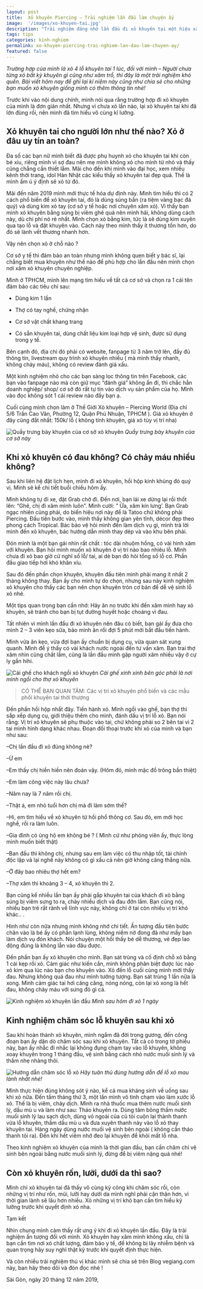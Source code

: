 ```yaml
---
layout: post
title:  Xỏ khuyên Piercing – Trải nghiệm lần đầu làm chuyện ấy
image:  '/images/xo-khuyen-tai.jpg'
description: "Trải nghiệm đáng nhớ lần đầu đi xỏ khuyên tại một hiệu xăm xỏ piercing. Bạn có thể tham khảo địa chỉ, cách thức thực hiện cũng như cách vệ sinh chăm sóc lỗ xỏ"
tags: tips
categories: kinh-nghiem
permalink: xo-khuyen-piercing-trai-nghiem-lan-dau-lam-chuyen-ay/
featured: false
---
```

_Trường hợp của mình là xỏ 4 lỗ khuyên tai 1 lúc, đối với mình – Người chưa từng xỏ bất kỳ khuyên gì cũng như xăm trổ, thì đây là một trải nghiệm khó quên. Bài viết hôm nay để ghi lại kỉ niệm này cũng như chia sẻ cho những bạn muốn xỏ khuyên giống mình có thêm thông tin nhé!_

Trước khi vào nội dung chính, mình nói qua rằng trường hợp đi xỏ khuyên của mình là đơn giản nhất. Nhưng vì chưa xỏ lần nào, lại xỏ khuyên tai khi đã lớn đùng rồi, nên mình đã tìm hiểu vô cùng kĩ lưỡng.

## Xỏ khuyên tai cho người lớn như thế nào? Xỏ ở đâu uy tín an toàn?

Đa số các bạn nữ mình biết đã được phụ huynh xỏ cho khuyên tai khi còn bé xíu, riêng mình vì sợ đau nên mẹ mình không xỏ cho mình từ nhỏ và thấy cũng chẳng cần thiết lắm. Mãi cho đến khi mình vào đại học, xem nhiều kênh thời trang, idol Hàn Nhật các kiểu thấy xỏ khuyên tai đẹp quá. Thế là mình ấm ủ ý định sẽ xỏ từ đó.

Mãi đến năm 2019 mình mới thực tế hóa dự định này. Mình tìm hiểu thì có 2 cách phổ biến để xỏ khuyên tai, đó là dùng súng bắn (ra tiệm vàng bạc đá quý) và dùng kim xỏ tay (cơ sở y tế hoặc nơi chuyên xăm xỏ). Vì thấy bạn mình xỏ khuyên bằng súng bị viêm ghê quá nên mình hãi, không dùng cách này, dù chi phí nó rẻ nhất. Mình chọn xỏ bằng kim, tức là sẽ dùng kim xuyên qua tạo lỗ và đặt khuyên vào.  Cách này theo mình thấy ít thương tổn hơn, do đó sẽ lành vết thương nhanh hơn.

Vậy nên chọn xỏ ở chỗ nào ?

Cơ sở y tế thì đảm bảo an toàn nhưng mình không quen biết y bác sĩ, lại chẳng biết mua khuyên như thế nào để phù hợp cho lần đầu nên mình chọn nơi xăm xỏ khuyên chuyên nghiệp.

Mình ở TPHCM, mình lên mạng tìm hiểu về tất cả cơ sở và chọn ra 1 cái tên đảm bảo các tiêu chí sau:

-	Dùng kim 1 lần

-	Thợ có tay nghề, chứng nhận

-	Cơ sở vật chất khang trang

-	Có sẵn khuyên tai, dùng chất liệu kim loại hợp vệ sinh, được sử dụng trong y tế.

Bên cạnh đó, địa chỉ đó phải có website, fanpage từ 3 năm trở lên,  đầy đủ thông tin, livestream quy trình xỏ khuyên nhiều ( mà mình thấy nhanh, không chảy máu), không có review đánh giá xấu. 

Một kinh nghiệm nhỏ cho các bạn sàng lọc thông tin trên Facebook, các bạn vào fanpage nào mà còn giữ mục “đánh giá” không ẩn đi, thì chắc hẳn doanh nghiệp/ shop/ cơ sở đó rất tự tin vào dịch vụ sản phẩm của họ. Mình vào đọc không sót 1 cái review nào đấy bạn ạ.

Cuối cùng mình chọn làm ở Thế Giới Xỏ khuyên – Piercing World (Địa chỉ 5/6 Trần Cao Vân, Phường 12, Quận Phú Nhuận, TPHCM ). Giá xỏ khuyên ở đây cũng đắt nhất: 150k/ lỗ ( không tính khuyên, giá xỏ tùy vị trí nha)

![Quầy trưng bày khuyên của cơ sở xỏ khuyên](/images/dia-chi-xo-khuyen-tai-Tphcm.jpg)
_Quầy trưng bày khuyên của cơ sở này_

## Khi xỏ khuyên có đau không? Có chảy máu nhiều không?

Sau khi liên hệ đặt lịch hẹn, mình đi xỏ khuyên, hồi hộp kinh khủng đó quý vị. Mình sẽ kể chi tiết buổi chiều hôm ấy.

Mình không tự đi xe, đặt Grab chở đi. Đến nơi, bạn lái xe dừng lại rồi thốt lên: “Ghê, chị đi xăm mình luôn”. Mình cười: ” Ừa, xăm kín lưng’. Bạn Grab ngạc nhiên cũng phải, do biển hiệu nơi này để là Tatoo chứ không phải Piercing. Đầu tiên bước vào, mình thấy không gian yên tĩnh, décor đẹp theo phong cách Tropical. Bác bảo vệ hỏi mình đến làm dịch vụ gì, mình trả lời mình đến xỏ khuyên, bác hướng dẫn mình thay dép và vào khu bên phải.

Đón mình là một bạn gái nhìn rất chất : tóc dài nhuộm hồng, có vài hình xăm với khuyên. Bạn hỏi mình muốn xỏ khuyên ở vị trí nào bao nhiêu lỗ. Mình chưa đi xỏ bao giờ cứ nghĩ số lỗ/ tai, ai dè bạn đó hỏi tổng số lỗ cơ. Phần đầu giao tiếp hơi khó khăn xíu.

Sau đó đến phần chọn khuyên, khuyên đầu tiên mình phải mang ít nhất 2 tháng không thay. Bạn ấy cho mình tự do chọn, nhưng sau này kinh nghiệm xỏ khuyên cho thấy các bạn nên chọn khuyên tròn cơ bản để dễ vệ sinh lỗ xỏ nhé.

Một tips quan trọng bạn cần nhớ: Hãy ăn no trước khi đến xăm mình hay xỏ khuyên, sẽ tránh cho bạn bị tụt đường huyết hoặc choáng vì đau.

Tất nhiên vì mình lần đầu đi xỏ khuyên nên đâu có biết, bạn gái ấy đưa cho mình 2 – 3 viên kẹo sữa, bảo mình ăn rồi đợi 5 phút mới bắt đầu tiến hành.

Mình vừa ăn kẹo, vừa đợi bạn ấy chuẩn bị dụng cụ, vừa quan sát xung quanh. Mình để ý thấy có vài khách nước ngoài đến tư vấn xăm. Bạn trai thợ xăm nhìn cũng chất lắm, cũng là lần đầu mình gặp người xăm nhiều vậy ở cự ly gần hihi.

![Cái ghế cho khách ngồi xỏ khuyên](/images/noi-xo-khuyen-an-toan-tai-tphcm.jpg)
_Cái ghế xinh xinh bên góc phải là nơi mình ngồi cho thợ xỏ khuyên_

> CÓ THỂ BẠN QUAN TÂM: Các vị trí xỏ khuyên phổ biến và các mẫu phối khuyên tai thời thượng

Đến phần hồi hộp nhất đây. Tiến hành xỏ. Mình ngồi vào ghế, bạn thợ thì sắp xếp dụng cụ, giới thiệu thêm cho mình, đánh dấu vị trí lỗ xỏ. Bạn nói rằng: Vị trí xỏ khuyên sẽ phụ thuộc vào tai, chứ không phải so 2 bên tai vì 2 tai mình hình dạng khác nhau. Đoạn đối thoại trước khi xỏ của mình và bạn như sau:

–Chị lần đầu đi xỏ đúng không nè?

–Ừ em

–Em thấy chị hiền hiền nên đoán vậy. (Hôm đó, mình mặc đồ trông bần thiệt)

–Em làm công việc này lâu chưa?

–Năm nay là 7 năm rồi chị.

–Thật á, em nhỏ tuổi hơn chị mà đi làm sớm thế?

–Hì, em tìm hiểu về xỏ khuyên từ hồi phổ thông cơ. Sau đó, em mới học nghề, rồi ra làm luôn.

–Gia đình có ủng hộ em không bé ? ( Mình cứ như phóng viên ấy, thực lòng mình muốn biết thật)

–Ban đầu thì không chị, nhưng sau em làm việc có thu nhập tốt, tài chính độc lập vả lại nghề này không có gì xấu cả nên giờ không căng thẳng nữa.

–Ở đây bao nhiêu thợ hết em?

–Thợ xăm thì khoảng 3 – 4, xỏ khuyên thì 2.

Bạn cũng kể nhiều lần bạn ấy phải gắp khuyên tai của khách đi xỏ bằng súng bị viêm sưng to ra, chảy nhiều dịch và đau đớn lắm. Bạn cũng nói, nhiều bạn trẻ rất rành về lĩnh vực này, không chỉ ở tai còn nhiều vị trí khó khác.. .

Hình như còn nữa nhưng mình không nhớ chi tiết. Ấn tượng đầu tiên bước chân vào là bé ấy có phần lạnh lùng, không niềm nở đong đả như mấy bạn làm dịch vụ đón khách. Nói chuyện một hồi thấy bé dễ thương, vẻ đẹp lao động đúng là không lẫn vào đâu được.

Đến phần bạn ấy xỏ khuyên cho mình. Bạn sát trùng và cố định chỗ xỏ bằng 1 cái kẹp rồi xỏ. Cảm giác như kiến cắn, mình không phân biệt được lúc nào xỏ kim qua lúc nào bạn cho khuyên vào. Xỏ đến lỗ cuối cùng mình mới thấy đau. Nhưng không quá đau như mình tưởng tượng. Bạn sát trùng 1 lần nữa là xong. Mình cảm giác tai hơi căng căng, nóng nóng, còn lại xỏ xong là hết đau, không chảy máu với sưng đỏ gì cả.

![Kinh nghiệm xỏ khuyên lần đầu](/images/xo-khuyen-piercing-vegiang.com.jpg)
_Mình sau hôm đi xỏ 1 ngày_

## Kinh nghiệm chăm sóc lỗ khuyên sau khi xỏ

Sau khi hoàn thành xỏ khuyên, mình ngắm đã đời trong gương, đến công đoạn bạn ấy dặn dò chăm sóc sau khi xỏ khuyên. Tất cả có trong tờ phiếu này, bạn ấy nhắc đi nhắc lại không đụng chạm tay vào lỗ khuyên, không xoay khuyên trong 1 tháng đầu, vệ sinh bằng cách nhỏ nước muối sinh lý và thấm nhẹ nhàng thôi.

![Hướng dẫn chăm sóc lỗ xỏ](/images/huong-dan-cham-soc-lo-xo-khuyen.jpg)
_Hãy tuân thủ đúng hướng dẫn để lỗ xỏ mau lành nhất nhé!_

Mình thực hiện đúng không sót ý nào, kể cả mua kháng sinh về uống sau khi xỏ nữa. Đến tầm tháng thứ 3, một lần mình vô tình chạm vào làm xước lỗ xỏ. Thế là bị viêm, chảy dịch. Mình ra nhà thuốc mua thêm nước muối sinh lý, dầu mù u và làm như sau: Tháo khuyên ra. Dùng tăm bông thấm nước muối sinh lý lau sạch dịch, dùng vỏ ngoài của củ tỏi cuộn lại thành thanh vừa lỗ khuyên, thấm dầu mù u và đưa xuyên thanh này vào lỗ xỏ thay khuyên tai. Hàng ngày dùng nước muối vệ sinh bên ngoài ( không cần tháo thanh tỏi ra). Đến khi hết viêm nhớ đeo lại khuyên để khỏi mất lỗ nha.

Theo kinh nghiệm xỏ khuyên của mình là thời gian đầu, bạn cần chăm chỉ vệ sinh bên ngoài bằng nước muối sinh lý, đừng để bị viêm nặng quá nhé!

## Còn xỏ khuyên rốn, lưỡi, dưới da thì sao?

Mình chỉ xỏ khuyên tai đã thấy vô cùng kỳ công khi chăm sóc rồi, còn những vị trí như rốn, mũi, lưỡi hay dưới da mình nghĩ phải cận thận hơn, vì thời gian lành sẽ lâu hơn nhiều. Xỏ những vị trí khó bạn cần tìm hiểu kỹ lưỡng trước khi quyết định xỏ nha.

Tạm kết

Nhìn chung mình cảm thấy rất ưng ý khi đi xỏ khuyên lần đầu. Đây là trải nghiệm ấn tượng đối với mình. Xỏ khuyên hay xăm mình không xấu, chỉ là bạn cần tìm nơi xỏ chất lượng, đảm bảo y tế, để không bị lây nhiễm bệnh và quan trọng hãy suy nghĩ thật kỹ trước khi quyết định thực hiện.

Và còn nhiều trải nghiệm thú vị khác mình sẽ chia sẻ trên Blog vegiang.com này, ban hãy theo dõi và đón đọc nhé !

Sài Gòn, ngày 20 tháng 12 năm 2019,
